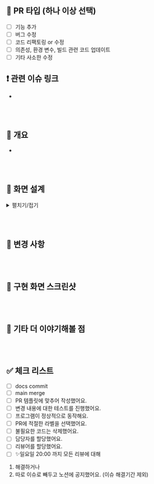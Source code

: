 ## 📍 PR 타입 (하나 이상 선택)
- [ ] 기능 추가
- [ ] 버그 수정
- [ ] 코드 리팩토링 or 수정
- [ ] 의존성, 환경 변수, 빌드 관련 코드 업데이트
- [ ] 기타 사소한 수정

## ❗️ 관련 이슈 링크
- 

<br><br>

## 📌 개요
- 

<br><br>

## 🧱 화면 설계

  <details>
  <summary>펼치기/접기</summary>

<!-- 설계 내용 작성 -->
  </details>

<br><br>

## 🔁 변경 사항
<br><br>
## 📸 구현 화면 스크린샷
<!-- <img src="your_url" width="300" height="651"> -->

<br><br>

## 👀 기타 더 이야기해볼 점

<br><br>

## ✅ 체크 리스트
- [ ] docs commit
- [ ] main merge
- [ ] PR 템플릿에 맞추어 작성했어요.
- [ ] 변경 내용에 대한 테스트를 진행했어요.
- [ ] 프로그램이 정상적으로 동작해요.
- [ ] PR에 적절한 라벨을 선택했어요.
- [ ] 불필요한 코드는 삭제했어요.
- [ ] 담당자를 할당했어요.
- [ ] 리뷰어를 할당했어요.
- [ ] ✨일요일 20:00 까지 모든 리뷰에 대해 
1. 해결하거나
2. 따로 이슈로 빼두고 노션에 공지했어요. (이슈 해결기간 제외)
